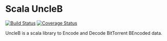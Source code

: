 # Scala UncleB 

[![Build Status](https://travis-ci.org/rlavolee/uncle-b.svg?branch=develop)](https://travis-ci.org/rlavolee/uncle-b)
[![Coverage Status](https://coveralls.io/repos/github/rlavolee/uncle-b/badge.svg?branch=develop)](https://coveralls.io/github/rlavolee/uncle-b?branch=develop)

UncleB is a scala library to Encode and Decode BitTorrent BEncoded data.